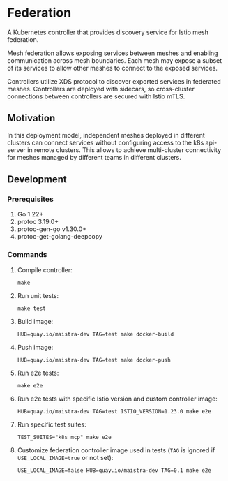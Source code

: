 # Federation

A Kubernetes controller that provides discovery service for Istio mesh federation.

Mesh federation allows exposing services between meshes and enabling communication across mesh boundaries.
Each mesh may expose a subset of its services to allow other meshes to connect to the exposed services.

Controllers utilize XDS protocol to discover exported services in federated meshes.
Controllers are deployed with sidecars, so cross-cluster connections between controllers are secured with Istio mTLS.

## Motivation

In this deployment model, independent meshes deployed in different clusters can connect services without configuring
access to the k8s api-server in remote clusters. This allows to achieve multi-cluster connectivity for meshes managed
by different teams in different clusters.

## Development

### Prerequisites
1. Go 1.22+
2. protoc 3.19.0+
3. protoc-gen-go v1.30.0+
4. protoc-get-golang-deepcopy

### Commands

1. Compile controller:
    ```shell
    make
    ```
1. Run unit tests:
    ```shell
    make test
    ```
1. Build image:
    ```shell
    HUB=quay.io/maistra-dev TAG=test make docker-build
    ```
1. Push image:
    ```shell
    HUB=quay.io/maistra-dev TAG=test make docker-push
    ```
1. Run e2e tests:
    ```shell
    make e2e
    ```
1. Run e2e tests with specific Istio version and custom controller image:
    ```shell
    HUB=quay.io/maistra-dev TAG=test ISTIO_VERSION=1.23.0 make e2e
    ```
1. Run specific test suites:
    ```shell
    TEST_SUITES="k8s mcp" make e2e
    ```
1. Customize federation controller image used in tests (`TAG` is ignored if `USE_LOCAL_IMAGE=true` or not set):
   ```shell
   USE_LOCAL_IMAGE=false HUB=quay.io/maistra-dev TAG=0.1 make e2e
   ```
